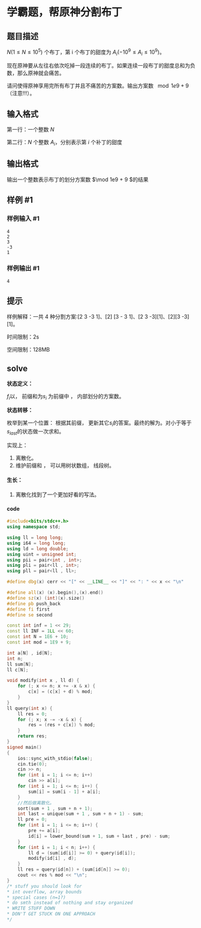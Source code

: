 # 学霸题，帮原神分割布丁

## 题目描述

$N(1\leq N\leq 10^5)$ 个布丁，第 i 个布丁的甜度为 $A_i(-10^9\leq A_i\leq 10^9)$。

现在原神要从左往右依次吃掉一段连续的布丁。如果连续一段布丁的甜度总和为负数，那么原神就会痛苦。

请问使得原神享用完所有布丁并且不痛苦的方案数。输出方案数 $\mod 1e9 + 9$（注意!!!）。

## 输入格式

第一行：一个整数 $N$

第二行：$N$ 个整数 $A_i$，分别表示第 $i$ 个补丁的甜度

## 输出格式

输出一个整数表示布丁的划分方案数 $\mod 1e9 + 9 $的结果

## 样例 #1

### 样例输入 #1

```
4
2
3
-3
1
```

### 样例输出 #1

```
4
```

## 提示

样例解释：一共 4 种分割方案:[2 3 -3 1]、[2] [3 - 3 1]、[2 3 -3][1]、[2][3 -3] [1]。

时间限制：2s

空间限制：128MB

## solve

**状态定义：**

$f_i$以， 前缀和为$s_i$ 为前缀中 ， 内部划分的方案数。

**状态转移：**

枚举到某一个位置： 根据其前缀， 更新其它$s_i$的答案。最终的解为。对小于等于$s_{last}$的状态做一次求和。



实现上：

1.  离散化。
2. 维护前缀和 ， 可以用树状数组， 线段树。

#### 生长：

1. 离散化找到了一个更加好看的写法。

#### code

```cpp
#include<bits/stdc++.h>
using namespace std;

using ll = long long;
using i64 = long long;
using ld = long double;
using uint = unsigned int;
using pii = pair<int , int>;
using pli = pair<ll , int>;
using pll = pair<ll , ll>;

#define dbg(x) cerr << "[" << __LINE__ << "]" << ": " << x << "\n"

#define all(x) (x).begin(),(x).end()
#define sz(x) (int)(x).size()
#define pb push_back
#define fi first
#define se second

const int inf = 1 << 29;
const ll INF = 1LL << 60;
const int N = 1E6 + 10;
const int mod = 1E9 + 9;

int a[N] , id[N];
int n;
ll sum[N];
ll c[N];

void modify(int x , ll d) {
	for (; x <= n; x += -x & x) {
		c[x] = (c[x] + d) % mod;
	}
}
ll query(int x) {
	ll res = 0;
	for (; x; x -= -x & x) {
		res = (res + c[x]) % mod;
	}
	return res;
}
signed main()
{
	ios::sync_with_stdio(false);
	cin.tie(0);
	cin >> n;
	for (int i = 1; i <= n; i++)
		cin >> a[i];
	for (int i = 1; i <= n; i++) {
		sum[i] = sum[i - 1] + a[i];
	}
	//然后做离散化。
	sort(sum + 1 , sum + n + 1);
	int last = unique(sum + 1 , sum + n + 1) - sum;
	ll pre = 0;
	for (int i = 1; i <= n; i++) {
		pre += a[i];
		id[i] = lower_bound(sum + 1, sum + last , pre) - sum;
	}
	for (int i = 1; i < n; i++) {
		ll d = (sum[id[i]] >= 0) + query(id[i]);
		modify(id[i] , d);
	}
	ll res = query(id[n]) + (sum[id[n]] >= 0);
	cout << res % mod << "\n";
}
/* stuff you should look for
* int overflow, array bounds
* special cases (n=1?)
* do smth instead of nothing and stay organized
* WRITE STUFF DOWN
* DON'T GET STUCK ON ONE APPROACH
*/
```

